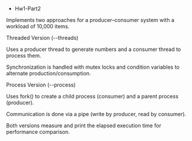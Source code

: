 * Hw1-Part2

Implements two approaches for a producer–consumer system with a workload of 10,000 items.

Threaded Version (--threads)

Uses a producer thread to generate numbers and a consumer thread to process them.

Synchronization is handled with mutex locks and condition variables to alternate production/consumption.

Process Version (--process)

Uses fork() to create a child process (consumer) and a parent process (producer).

Communication is done via a pipe (write by producer, read by consumer).

Both versions measure and print the elapsed execution time for performance comparison.
